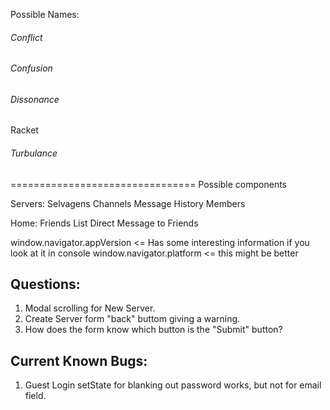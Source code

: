 Possible Names:
###### Conflict
###### Confusion
###### Dissonance
Racket
###### Turbulance

================================
Possible components


Servers:    Selvagens
                Channels
                    Message History
                Members
                
Home:       Friends List
            Direct Message to Friends
            
window.navigator.appVersion <= Has some interesting information if you look at it in console
window.navigator.platform <= this might be better

## Questions:
1. Modal scrolling for New Server.
2. Create Server form "back" buttom giving a warning.
3. How does the form know which button is the "Submit" button?

## Current Known Bugs:
1. Guest Login setState for blanking out password works, but not for email field.
